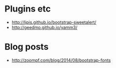 # Plugins etc

* http://lipis.github.io/bootstrap-sweetalert/
* http://geedmo.github.io/yamm3/


# Blog posts
* http://zoompf.com/blog/2014/08/bootstrap-fonts
